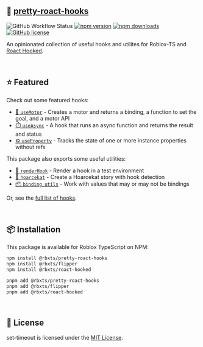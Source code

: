 ## 🌺 [pretty-roact-hooks](https://npmjs.com/package/@rbxts/pretty-roact-hooks)

![GitHub Workflow Status](https://img.shields.io/github/actions/workflow/status/littensy/pretty-roact-hooks/ci.yml?branch=master&style=for-the-badge&logo=github)
[![npm version](https://img.shields.io/npm/v/@rbxts/pretty-roact-hooks.svg?style=for-the-badge&logo=npm)](https://www.npmjs.com/package/@rbxts/pretty-roact-hooks)
[![npm downloads](https://img.shields.io/npm/dt/@rbxts/pretty-roact-hooks.svg?style=for-the-badge&logo=npm)](https://www.npmjs.com/package/@rbxts/pretty-roact-hooks)
[![GitHub license](https://img.shields.io/github/license/littensy/pretty-roact-hooks?style=for-the-badge)](LICENSE.md)

An opinionated collection of useful hooks and utilites for Roblox-TS and [Roact Hooked](https://github.com/littensy/rbxts-roact-hooked/).

&nbsp;

## ⭐ Featured

Check out some featured hooks:

-   [🦾 `useMotor`](src/use-motor/) - Creates a motor and returns a binding, a function to set the goal, and a motor API
-   [⏱️ `useAsync`](src/use-async/) - A hook that runs an async function and returns the result and status
-   [⚙️ `useProperty`](src/use-property/) - Tracks the state of one or more instance properties without refs

This package also exports some useful utilities:

-   [🧪 `renderHook`](src/utils/testez.tsx) - Render a hook in a test environment
-   [📕 `hoarcekat`](src/utils/hoarcekat.tsx) - Create a Hoarcekat story with hook detection
-   [📦 `binding utils`](src/utils/binding.ts) - Work with values that may or may not be bindings

Or, see the [full list of hooks](src/).

&nbsp;

## 📦 Installation

This package is available for Roblox TypeScript on NPM:

```sh
npm install @rbxts/pretty-roact-hooks
npm install @rbxts/flipper
npm install @rbxts/roact-hooked
```

```sh
pnpm add @rbxts/pretty-roact-hooks
pnpm add @rbxts/flipper
pnpm add @rbxts/roact-hooked
```

&nbsp;

## 📝 License

set-timeout is licensed under the [MIT License](LICENSE.md).
